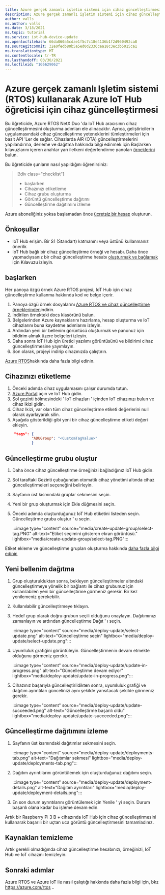 ```yaml
---
title: Azure gerçek zamanlı işletim sistemi için cihaz güncelleştirmesi | Microsoft Docs
description: Azure gerçek zamanlı işletim sistemi için cihaz güncelleştirme ile çalışmaya başlama
author: valls
ms.author: valls
ms.date: 3/18/2021
ms.topic: tutorial
ms.service: iot-hub-device-update
ms.openlocfilehash: 66da860a5cdae1f5c7c18e4136b1f2d960492ca8
ms.sourcegitcommit: 32e0fedb80b5a5ed0d2336cea18c3ec3b5015ca1
ms.translationtype: MT
ms.contentlocale: tr-TR
ms.lasthandoff: 03/30/2021
ms.locfileid: "105629062"
---
```

# <a name="device-update-for-azure-iot-hub-tutorial-using-azure-real-time-operating-system-rtos"></a>Azure gerçek zamanlı Işletim sistemi (RTOS) kullanarak Azure IoT Hub öğreticisi için cihaz güncelleştirmesi

Bu öğreticide, Azure RTOS NetX Duo 'da IoT Hub aracısının cihaz güncelleştirmesini oluşturma adımları ele alınacaktır. Ayrıca, geliştiricilerin uygulamasındaki cihaz güncelleştirme yeteneklerini tümleştirmeleri için basit API 'Ler de sağlar. Cihazlarda AIR (OTA) güncelleştirmelerini yapılandırma, derleme ve dağıtma hakkında bilgi edinmek için Başlarken kılavuzlarını içeren anahtar yarı iletkeni değerlendirme panoları [örneklerini](https://github.com/azure-rtos/samples/tree/PublicPreview/ADU) bulun.

Bu öğreticide şunların nasıl yapıldığını öğrenirsiniz:
> [!div class="checklist"]
> * başlarken
> * Cihazınızı etiketleme
> * Cihaz grubu oluşturma
> * Görüntü güncelleştirme dağıtımı
> * Güncelleştirme dağıtımını izleme

Azure aboneliğiniz yoksa başlamadan önce [ücretsiz bir hesap](https://azure.microsoft.com/free/?WT.mc_id=A261C142F) oluşturun.

## <a name="prerequisites"></a>Önkoşullar
* IoT Hub erişim. Bir S1 (Standart) katmanını veya üstünü kullanmanız önerilir.
* IoT Hub bağlı bir cihaz güncelleştirme örneği ve hesabı. Daha önce yapmadıysanız bir cihaz güncelleştirme hesabı [oluşturmak ve bağlamak](http://create-device-update-account.md/) için Kılavuzu izleyin.

## <a name="get-started"></a>başlarken

Her panoya özgü örnek Azure RTOS projesi, IoT Hub için cihaz güncelleştirme kullanma hakkında kod ve belge içerir. 
1. Panoya özgü örnek dosyalarını [Azure RTOS ve cihaz güncelleştirme örneklerinden](https://github.com/azure-rtos/samples/tree/PublicPreview/ADU)indirin.
2. İndirilen örnekteki docs klasörünü bulun.
3. Belgelerinden Azure kaynaklarını hazırlama, hesap oluşturma ve IoT cihazlarını buna kaydetme adımlarını izleyin.
5. Ardından yeni bir bellenim görüntüsü oluşturmak ve panonuz için bildirim almak üzere belgeleri izleyin.
6. Daha sonra IoT Hub için üretici yazılımı görüntüsünü ve bildirimi cihaz güncelleştirmesine yayımlayın.
7. Son olarak, projeyi indirip cihazınızda çalıştırın.

[Azure RTOS](https://docs.microsoft.com/azure/rtos/)hakkında daha fazla bilgi edinin.  

## <a name="tag-your-device"></a>Cihazınızı etiketleme

1. Önceki adımda cihaz uygulamasını çalışır durumda tutun.
2. [Azure Portal](https://portal.azure.com) açın ve IoT Hub gidin.
3. Sol gezinti bölmesindeki ' IoT cihazları ' içinden IoT cihazınızı bulun ve cihaz Ikizi gidin.
4. Cihaz Ikizi, var olan tüm cihaz güncelleştirme etiketi değerlerini null olarak ayarlayarak silin.
5. Aşağıda gösterildiği gibi yeni bir cihaz güncelleştirme etiketi değeri ekleyin.

```JSON
    "tags": {
            "ADUGroup": "<CustomTagValue>"
            }
```

## <a name="create-update-group"></a>Güncelleştirme grubu oluştur

1. Daha önce cihaz güncelleştirme örneğinizi bağladığınız IoT Hub gidin.
2. Sol taraftaki Gezinti çubuğundan otomatik cihaz yönetimi altında cihaz güncelleştirmeleri seçeneğini belirleyin.
3. Sayfanın üst kısmındaki gruplar sekmesini seçin. 
4. Yeni bir grup oluşturmak için Ekle düğmesini seçin.
5. Önceki adımda oluşturduğunuz IoT Hub etiketini listeden seçin. Güncelleştirme grubu oluştur ' u seçin.

   :::image type="content" source="media/create-update-group/select-tag.PNG" alt-text="Etiket seçimini gösteren ekran görüntüsü." lightbox="media/create-update-group/select-tag.PNG":::

Etiket ekleme ve güncelleştirme grupları oluşturma hakkında [daha fazla bilgi edinin](create-update-group.md)

## <a name="deploy-new-firmware"></a>Yeni bellenim dağıtma

1. Grup oluşturulduktan sonra, bekleyen güncelleştirmeler altındaki güncelleştirmeye yönelik bir bağlantı ile cihaz grubunuz için kullanılabilen yeni bir güncelleştirme görmeniz gerekir. Bir kez yenilemeniz gerekebilir. 
2. Kullanılabilir güncelleştirmeye tıklayın.
3. Hedef grup olarak doğru grubun seçili olduğunu onaylayın. Dağıtımınızı zamanlayın ve ardından güncelleştirme Dağıt ' ı seçin.

   :::image type="content" source="media/deploy-update/select-update.png" alt-text="Güncelleştirme seçin" lightbox="media/deploy-update/select-update.png":::

4. Uyumluluk grafiğini görüntüleyin. Güncelleştirmenin devam etmekte olduğunu görmeniz gerekir. 

   :::image type="content" source="media/deploy-update/update-in-progress.png" alt-text="Güncelleştirme devam ediyor" lightbox="media/deploy-update/update-in-progress.png":::

5. Cihazınız başarıyla güncelleştirildikten sonra, uyumluluk grafiği ve dağıtım ayrıntıları güncelinizi aynı şekilde yansıtacak şekilde görmeniz gerekir. 

   :::image type="content" source="media/deploy-update/update-succeeded.png" alt-text="Güncelleştirme başarılı oldu" lightbox="media/deploy-update/update-succeeded.png":::

## <a name="monitor-an-update-deployment"></a>Güncelleştirme dağıtımını izleme

1. Sayfanın üst kısmındaki dağıtımlar sekmesini seçin.

   :::image type="content" source="media/deploy-update/deployments-tab.png" alt-text="Dağıtımlar sekmesi" lightbox="media/deploy-update/deployments-tab.png":::

2. Dağıtım ayrıntılarını görüntülemek için oluşturduğunuz dağıtımı seçin.

   :::image type="content" source="media/deploy-update/deployment-details.png" alt-text="Dağıtım ayrıntıları" lightbox="media/deploy-update/deployment-details.png":::

3. En son durum ayrıntılarını görüntülemek için Yenile ' yi seçin. Durum başarılı olana kadar bu işleme devam edin.

Artık bir Raspberry Pi 3 B + cihazında IoT Hub için cihaz güncelleştirmesini kullanarak başarılı bir uçtan uca görüntü güncelleştirmesini tamamladınız. 

## <a name="cleanup-resources"></a>Kaynakları temizleme

Artık gerekli olmadığında cihaz güncelleştirme hesabınızı, örneğinizi, IoT Hub ve IoT cihazını temizleyin. 

## <a name="next-steps"></a>Sonraki adımlar

Azure RTOS ve Azure IoT ile nasıl çalıştığı hakkında daha fazla bilgi için, bkz https://azure.com/rtos ..
